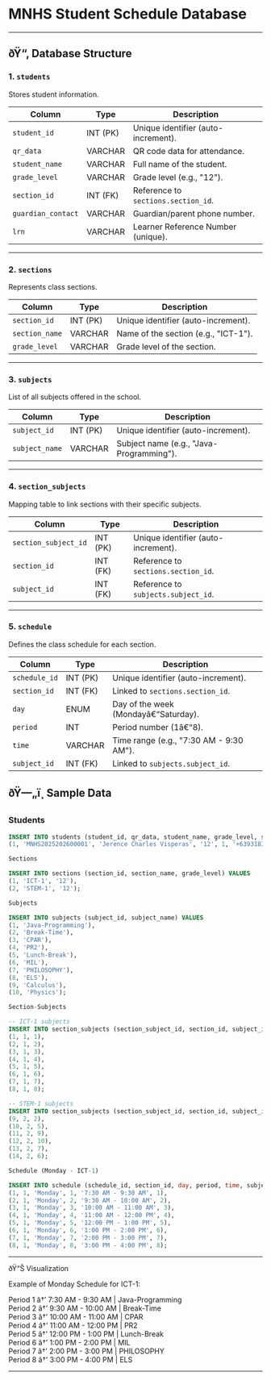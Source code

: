 
# MNHS Student Schedule Database

---

## ðŸ“‚ Database Structure

### 1. `students`
Stores student information.

| Column             | Type      | Description |
|--------------------|-----------|-------------|
| `student_id`       | INT (PK)  | Unique identifier (auto-increment). |
| `qr_data`          | VARCHAR   | QR code data for attendance. |
| `student_name`     | VARCHAR   | Full name of the student. |
| `grade_level`      | VARCHAR   | Grade level (e.g., "12"). |
| `section_id`       | INT (FK)  | Reference to `sections.section_id`. |
| `guardian_contact` | VARCHAR   | Guardian/parent phone number. |
| `lrn`              | VARCHAR   | Learner Reference Number (unique). |

---

### 2. `sections`
Represents class sections.

| Column         | Type      | Description |
|----------------|-----------|-------------|
| `section_id`   | INT (PK)  | Unique identifier (auto-increment). |
| `section_name` | VARCHAR   | Name of the section (e.g., "ICT-1"). |
| `grade_level`  | VARCHAR   | Grade level of the section. |

---

### 3. `subjects`
List of all subjects offered in the school.

| Column       | Type      | Description |
|--------------|-----------|-------------|
| `subject_id` | INT (PK)  | Unique identifier (auto-increment). |
| `subject_name` | VARCHAR | Subject name (e.g., "Java-Programming"). |

---

### 4. `section_subjects`
Mapping table to link sections with their specific subjects.

| Column          | Type      | Description |
|-----------------|-----------|-------------|
| `section_subject_id` | INT (PK) | Unique identifier (auto-increment). |
| `section_id`    | INT (FK)  | Reference to `sections.section_id`. |
| `subject_id`    | INT (FK)  | Reference to `subjects.subject_id`. |

---

### 5. `schedule`
Defines the class schedule for each section.

| Column       | Type      | Description |
|--------------|-----------|-------------|
| `schedule_id` | INT (PK) | Unique identifier (auto-increment). |
| `section_id` | INT (FK)  | Linked to `sections.section_id`. |
| `day`        | ENUM      | Day of the week (Mondayâ€“Saturday). |
| `period`     | INT       | Period number (1â€“8). |
| `time`       | VARCHAR   | Time range (e.g., "7:30 AM - 9:30 AM"). |
| `subject_id` | INT (FK)  | Linked to `subjects.subject_id`. |



## ðŸ—„ï¸ Sample Data

### Students
```sql
INSERT INTO students (student_id, qr_data, student_name, grade_level, section_id, guardian_contact, lrn) VALUES
(1, 'MNHS2025202600001', 'Jerence Charles Visperas', '12', 1, '+639318387130', '10181500000');

Sections

INSERT INTO sections (section_id, section_name, grade_level) VALUES
(1, 'ICT-1', '12'),
(2, 'STEM-1', '12');

Subjects

INSERT INTO subjects (subject_id, subject_name) VALUES
(1, 'Java-Programming'),
(2, 'Break-Time'),
(3, 'CPAR'),
(4, 'PR2'),
(5, 'Lunch-Break'),
(6, 'MIL'),
(7, 'PHILOSOPHY'),
(8, 'ELS'),
(9, 'Calculus'),
(10, 'Physics');

Section-Subjects

-- ICT-1 subjects
INSERT INTO section_subjects (section_subject_id, section_id, subject_id) VALUES
(1, 1, 1),
(2, 1, 2),
(3, 1, 3),
(4, 1, 4),
(5, 1, 5),
(6, 1, 6),
(7, 1, 7),
(8, 1, 8);

-- STEM-1 subjects
INSERT INTO section_subjects (section_subject_id, section_id, subject_id) VALUES
(9, 2, 2),
(10, 2, 5),
(11, 2, 9),
(12, 2, 10),
(13, 2, 7),
(14, 2, 6);

Schedule (Monday - ICT-1)

INSERT INTO schedule (schedule_id, section_id, day, period, time, subject_id) VALUES
(1, 1, 'Monday', 1, '7:30 AM - 9:30 AM', 1),
(2, 1, 'Monday', 2, '9:30 AM - 10:00 AM', 2),
(3, 1, 'Monday', 3, '10:00 AM - 11:00 AM', 3),
(4, 1, 'Monday', 4, '11:00 AM - 12:00 PM', 4),
(5, 1, 'Monday', 5, '12:00 PM - 1:00 PM', 5),
(6, 1, 'Monday', 6, '1:00 PM - 2:00 PM', 6),
(7, 1, 'Monday', 7, '2:00 PM - 3:00 PM', 7),
(8, 1, 'Monday', 8, '3:00 PM - 4:00 PM', 8);

```
---

ðŸ“Š Visualization

Example of Monday Schedule for ICT-1:

Period 1 â†’ 7:30 AM - 9:30 AM | Java-Programming  
Period 2 â†’ 9:30 AM - 10:00 AM | Break-Time  
Period 3 â†’ 10:00 AM - 11:00 AM | CPAR  
Period 4 â†’ 11:00 AM - 12:00 PM | PR2  
Period 5 â†’ 12:00 PM - 1:00 PM | Lunch-Break  
Period 6 â†’ 1:00 PM - 2:00 PM | MIL  
Period 7 â†’ 2:00 PM - 3:00 PM | PHILOSOPHY  
Period 8 â†’ 3:00 PM - 4:00 PM | ELS

---

